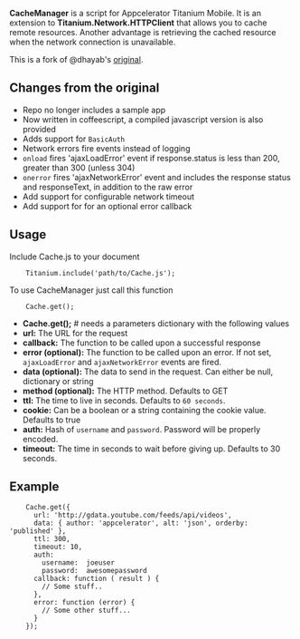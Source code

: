 __CacheManager__ is a script for Appcelerator Titanium Mobile. It is an extension
to __Titanium.Network.HTTPClient__ that allows you to cache remote resources.
Another advantage is retrieving the cached resource when the network connection
is unavailable.

This is a fork of @dhayab's [original](https://github.com/dhayab/CacheManager).


## Changes from the original

*  Repo no longer includes a sample app
*  Now written in coffeescript, a compiled javascript version is also provided
*  Adds support for `BasicAuth`
*  Network errors fire events instead of logging
*  `onload` fires 'ajaxLoadError' event if response.status is less than 200,
   greater than 300 (unless 304)
*  `onerror` fires 'ajaxNetworkError' event and includes the response status and
   responseText, in addition to the raw error
*  Add support for configurable network timeout
*  Add support for for an optional error callback


## Usage
Include Cache.js to your document

        Titanium.include('path/to/Cache.js');

To use CacheManager just call this function

        Cache.get();

*  **Cache.get();** # needs a parameters dictionary with the following values
*  **url:** The URL for the request
*  **callback:** The function to be called upon a successful response
*  **error (optional):** The function to be called upon an error. If not set,
   `ajaxLoadError` and `ajaxNetworkError` events are fired.
*  **data (optional):** The data to send in the request. Can either be null, dictionary or string
*  **method (optional):** The HTTP method. Defaults to GET
*  **ttl:** The time to live in seconds. Defaults to `60 seconds`.
*  **cookie:** Can be a boolean or a string containing the cookie value. Defaults to true
*  **auth:** Hash of `username` and `password`. Password will be properly encoded.
*  **timeout:** The time in seconds to wait before giving up. Defaults to 30 seconds.


## Example

        Cache.get({
          url: 'http://gdata.youtube.com/feeds/api/videos',
          data: { author: 'appcelerator', alt: 'json', orderby: 'published' },
          ttl: 300,
          timeout: 10,
          auth:
            username:  joeuser
            password:  awesomepassword
          callback: function ( result ) {
            // Some stuff..
          },
          error: function (error) {
            // Some other stuff...
          }
        });

